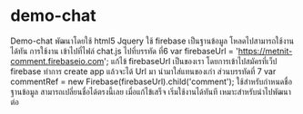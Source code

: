# demo-chat
Demo-chat 
พัฒนาโดยใช้ html5  Jquery ใช้ firebase เป็นฐานข้อมูล โหลดไปสามารถใช้งานได้ทัน 
การใช้งาน เข้าไปที่ไฟล์ chat.js ไปที่บรรทัด ที่6 
      var firebaseUrl = 'https://metnit-comment.firebaseio.com';
      แก้ไข้ firebaseUrl เป็นของเรา โดยการเข้าไปสมัครที่เว็ป firebase ทำการ create app แล้วจะได้ 
      Url มา นำมาใส่แทนของเก่า
      ส่วนบรรทัดที่ 7 var commentRef = new Firebase(firebaseUrl).child('comment');
      ใช้สำหรับกำหนดชื่อฐานข้อมูล สามารถเปลี่ยนชื่อได้ตรงนี้เลย 
เมื่อแก้ไข้เสร็จ เริ่มใช้งานได้ทันที  เหมาะสำหรับนำไปพัฒนาต่อ


